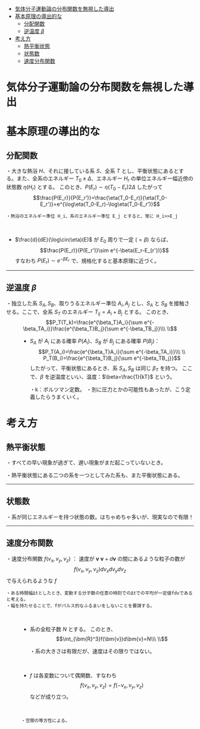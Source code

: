 
- [気体分子運動論の分布関数を無視した導出](#気体分子運動論の分布関数を無視した導出)
- [基本原理の導出的な](#基本原理の導出的な)
  - [分配関数](#分配関数)
  - [逆温度 $β$](#逆温度-β)
- [考え方](#考え方)
  - [熱平衡状態](#熱平衡状態)
  - [状態数](#状態数)
  - [速度分布関数](#速度分布関数)



# 気体分子運動論の分布関数を無視した導出


# 基本原理の導出的な

## 分配関数

・大きな熱浴 $H$、それに接している系 $S$、全系 $T$ とし、平衡状態にあるとする。また、全系のエネルギー $T_0\pm\Delta$、エネルギー $H_r$ の単位エネルギー幅近傍の状態数 $\eta(H_r)$ とする。
このとき、$P(E_r)\sim\eta(T_0-E_r)2\Delta$
したがって
$$\frac{P(E_r)}{P(E_r')}=\frac{\eta(T_0-E_r)}{\eta(T_0-E_r')}=e^{\log\eta(T_0-E_r)-\log\eta(T_0-E_r')}$$

    ・熱浴のエネルギー準位 H_i、系のエネルギー準位 E_j とすると、常に H_i>>E_j
<br>

- $\frac{d}{dE}(\log\circ\eta)(E)$ が $E_0$ 周りで一定 $(=\beta)$ ならば、
$$\frac{P(E_r)}{P(E_r')}\sim e^{-\beta(E_r-E_{r'})}$$
すなわち $P(E_r)\sim e^{-\beta E_r}$ で、規格化すると基本原理に近づく。

---

## 逆温度 $β$

<dl><dt>

・独立した系 $S_A,S_B$、取りうるエネルギー準位 $A_i,A_j$ とし、$S_A$ と $S_B$ を接触させる。ここで、全系 $S_T$ のエネルギー $T_{ij}=A_i+B_j$ とする。
このとき、
$$P_T(T_k)=\frac{e^{\beta_T}A_i}{\sum e^{-\beta_TA_i}}\frac{e^{\beta_T}B_j}{\sum e^{-\beta_TB_j}}\\\ \\$$


</dt><dd>

- $S_A$ が $A_i$ にある確率 $P(A_i)$、$S_B$ が $B_j$ にある確率 $P(B_j)$：
$$P_T(A_i)=\frac{e^{\beta_T}A_i}{\sum e^{-\beta_TA_i}}\\\ \\
P_T(B_i)=\frac{e^{\beta_T}B_j}{\sum e^{-\beta_TB_j}}$$
したがって、平衡状態にあるとき、系 $S_A,S_B$ は同じ $\beta_T$ を持つ。
ここで、$\beta$ を逆温度といい、温度：$\beta=\frac{1}{kT}$ という。

    ・k：ボルツマン定数。
    ・別に圧力とかの可能性もあったが、こう定義したらうまくいく。

</dd></dl>

# 考え方

## 熱平衡状態

・すべての早い現象が過ぎて、遅い現象がまだ起こっていないとき。

・熱平衡状態にある二つの系を一つとしてみた系も、また平衡状態にある。

---

## 状態数

・系が同じエネルギーを持つ状態の数。はちゃめちゃ多いが、現実なので有限！

---

## 速度分布関数



<dl><dt>

・速度分布関数 $f(v_x,v_y,v_z)$ ：
速度が $\bm{v}~\bm{v}+d\bm{v}$ の間にあるような粒子の数が
$$f(v_x,v_y,v_z)dv_xdv_ydv_z$$
で与えられるような $f$
<br>

    ・ある時間幅Δtとしたとき、変動する分子数の任意の時刻でのΔtでの平均が一定値fdvであると考える。
    ・幅を持たせることで、fがパルス的なふるまいをしないことを要請する。
<br>

</dt><dd>

- 系の全粒子数 $N$ とする。
このとき、
$$\int_{\bm{R}^3}f(\bm{v})d\bm{v}=N\\\ \\$$

    ・系の大きさは有限だが、速度はその限りではない。
<br>

- $f$ は各変数について偶関数、すなわち
$$f(v_x,v_y,v_z)=f(-v_x,v_y,v_z)$$
などが成り立つ。
<br>

    ・空間の等方性による。


</dd></dl>